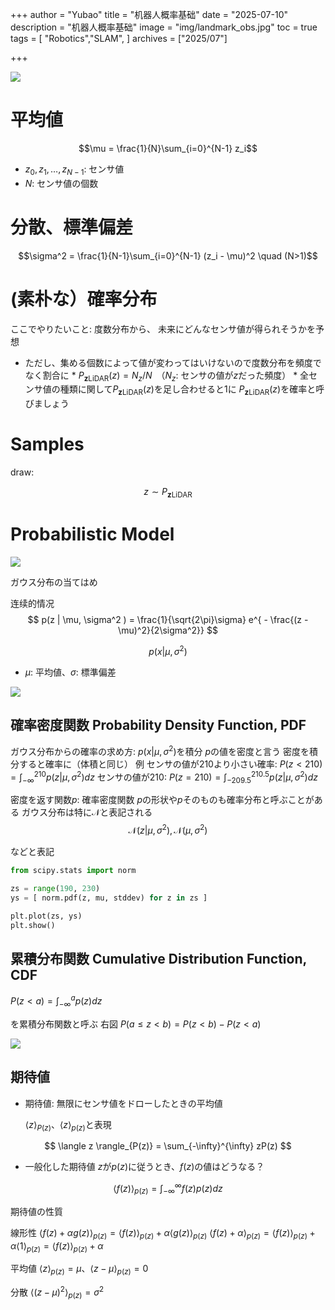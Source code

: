 +++
author = "Yubao"
title = "机器人概率基础"
date = "2025-07-10"
description = "机器人概率基础"
image = "img/landmark_obs.jpg"
toc = true
tags = [
    "Robotics","SLAM",
]
archives = ["2025/07"]

+++


![](https://github.com/ryuichiueda/LNPR_SLIDES/raw/39cbbb13e890b9dd0eecb09b5d4ec28f25aff61c/figs/sensor_experiment.jpg)



# 平均値

 $$\mu = \frac{1}{N}\sum_{i=0}^{N-1} z_i$$

- $z_0, z_1, \dots, z_{N-1}$: センサ値
- $N$: センサ値の個数

# 分散、標準偏差



$$\sigma^2 = \frac{1}{N-1}\sum_{i=0}^{N-1} (z_i - \mu)^2 \quad (N>1)$$

# (素朴な）確率分布

ここでやりたいこと: 度数分布から、
未来にどんなセンサ値が得られそうかを予想

* ただし、集める個数によって値が変わってはいけないので度数分布を頻度でなく割合に * $P_{\textbf{z}\text{LiDAR}}(z) = N_z / N$　（$N_z$: センサの値が$z$だった頻度） * 全センサ値の種類に関して$P_{\textbf{z}\text{LiDAR}}(z)$を足し合わせると1に
  $P_{\textbf{z}\text{LiDAR}}(z)$を確率と呼びましょう

# Samples

draw:


$$
z \sim P_{\textbf{z}\text{LiDAR}}
$$

# Probabilistic Model

![](https://github.com/ryuichiueda/LNPR_SLIDES/raw/39cbbb13e890b9dd0eecb09b5d4ec28f25aff61c/figs/sensor_200_histgram.png)

ガウス分布の当てはめ

连续的情况
$$
p(z | \mu, \sigma^2 ) = \frac{1}{\sqrt{2\pi}\sigma} e^{ - \frac{(z - \mu)^2}{2\sigma^2}}
$$

$$
p(x | \mu, \sigma^2 )
$$
- $\mu$: 平均値、$\sigma$: 標準偏差


![](https://github.com/ryuichiueda/LNPR_SLIDES/raw/39cbbb13e890b9dd0eecb09b5d4ec28f25aff61c/figs/gauss_200.png)

## 確率密度関数 Probability Density Function, PDF
ガウス分布からの確率の求め方: $p(x | \mu, \sigma^2 )$を積分
$p$の値を密度と言う
密度を積分すると確率に（体積と同じ）
例
センサの値が$210$より小さい確率: $P(z < 210) = \int_{-\infty}^{210} p(z | \mu, \sigma^2 ) dz$
センサの値が$210$: $P(z = 210) = \int_{-209.5}^{210.5} p(z | \mu, \sigma^2 ) dz$

密度を返す関数$p$: 確率密度関数
$p$の形状や$p$そのものも確率分布と呼ぶことがある
ガウス分布は特に$\mathcal{N}$と表記される
$$
\mathcal{N}(z | \mu, \sigma^2 ), \mathcal{N}(\mu, \sigma^2)
$$

などと表記



```python
from scipy.stats import norm

zs = range(190, 230)
ys = [ norm.pdf(z, mu, stddev) for z in zs ]

plt.plot(zs, ys)
plt.show()
```



## 累積分布関数 Cumulative Distribution Function, CDF


$P(z < a) = \int_{-\infty}^a p(z) dz$

を累積分布関数と呼ぶ
右図
$P(a \le z < b) = P(z < b) - P(z < a)$

![](https://github.com/ryuichiueda/LNPR_SLIDES/raw/39cbbb13e890b9dd0eecb09b5d4ec28f25aff61c/figs/cdf.png)



## 期待値



- 期待値: 無限にセンサ値をドローしたときの平均値

  $\langle z \rangle_{P(z)}$、$\langle z \rangle_{p(z)}$と表現

$$
\langle z \rangle_{P(z)} = \sum_{-\infty}^{\infty} zP(z)
$$

- 一般化した期待値
$z$が$p(z)$に従うとき、$f(z)$の値はどうなる？

$$
\langle f(z) \rangle_{p(z)} = \int_{-\infty}^{\infty} f(z)p(z) dz
$$

期待値の性質

線形性
$\big\langle f(z) + \alpha g(z) \big\rangle_{p(z)} = \big\langle f(z) \big\rangle_{p(z)} + \alpha \big\langle g(z) \big\rangle_{p(z)}$
$\big\langle f(z) + \alpha \big\rangle_{p(z)} = \big\langle f(z) \big\rangle_{p(z)} + \alpha \big\langle 1 \big\rangle_{p(z)} = \big\langle f(z) \big\rangle_{p(z)} + \alpha$

平均値
$\langle z \rangle_{p(z)} = \mu$、$\langle z - \mu \rangle_{p(z)} = 0$

分散
$\langle (z - \mu)^2 \rangle_{p(z)} = \sigma^2$
　

